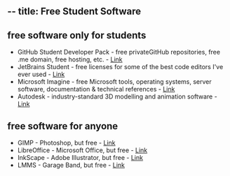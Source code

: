--
title: Free Student Software
---

## free software only for students

* GitHub Student Developer Pack - free privateGitHub repositories, free .me domain, free hosting, etc. - [Link](https://education.github.com/pack/)
* JetBrains Student - free licenses for some of the best code editors I've ever used - [Link](https://www.jetbrains.com/student/)
* Microsoft Imagine - free Microsoft tools, operating systems, server software, documentation & technical references - [Link](https://imagine.microsoft.com/en-us/catalog)
* Autodesk - industry-standard 3D modelling and animation software - [Link](http://www.autodesk.com/education/free-software/all)

## free software for anyone

* GIMP - Photoshop, but free - [Link](https://www.gimp.org/downloads)
* LibreOffice - Microsoft Office, but free - [Link](https://www.libreoffice.org/download/download)
* InkScape - Adobe Illustrator, but free - [Link](https://inkscape.org/en/download)
* LMMS - Garage Band, but free - [Link](https://lmms.io/download)

